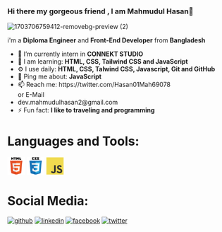 ### Hi there my gorgeous friend , I am Mahmudul Hasan👋
![1703706759412-removebg-preview (2)](https://github.com/mahmudul7608/mahmudul7608/assets/146390183/b19bf167-4e9d-4d15-b123-6b9c17c5711d)




 <a class="heading-link" haref="i'm-a-Front-End Develpoer-in-Bangladesh">i'm a <strong> Diploma Engineer</strong> and <strong> Front-End Developer</strong> from <Strong>Bangladesh </strong></a>


<ul>
  <li>🏢 I’m currently intern in <strong>CONNEKT STUDIO</strong> </li>
  <li>🌱 I am learning: <strong> HTML, CSS, Tailwind CSS and JavaScript</strong></li>
  <li>⚙️ I use daily: <strong>HTML, CSS, Talwind CSS, Javascript, Git and GitHub</strong> </li>
  <li>💬 Ping me about: <strong>JavaScript</strong>  </li>
  <li>📫 Reach me: https://twitter.com/Hasan01Mah69078</li>
 or E-Mail
 <li> dev.mahmudulhasan2@gmail.com</li>
  <li>⚡ Fun fact: <strong>I like to traveling and programming </strong> </li>
</ul>
<h1>Languages and Tools:</h1>
<p align="left" dir="auto">
  <img src="https://raw.githubusercontent.com/devicons/devicon/master/icons/html5/html5-original-wordmark.svg" alt="html5" width="40" height="40" style="max-width: 100%;"> </a> <img src="https://raw.githubusercontent.com/devicons/devicon/master/icons/css3/css3-original-wordmark.svg" alt="css3" width="40" height="40" style="max-width: 100%;"> <img src="https://raw.githubusercontent.com/devicons/devicon/master/icons/javascript/javascript-original.svg" alt="javascript" width="40" height="40" style="max-width: 100%;"> 
  
  </p>

<h1>Social Media:</h1>
<p dir="auto"><a href="https://github.com/mahmudul7608">
 
 <img src="1,021.00" alt="github" height="40" data-canonical-src="https://cdn.jsdelivr.net/npm/simple-icons@3.0.1/icons/github.svg" style="max-width: 100%;"></a>  <a href="https://www.linkedin.com/in/mahmudul-hasan-318995294/" rel="nofollow">
 <img 
  src="https://camo.githubusercontent.com/28bbd2596707954793abeff9eb24d343c1c78b7bf184b90294b4b190c6097a65/68747470733a2f2f63646e2e6a7364656c6976722e6e65742f6e706d2f73696d706c652d69636f6e7340332e302e312f69636f6e732f6c696e6b6564696e2e737667" alt="linkedin" height="40" data-canonical-src="https://cdn.jsdelivr.net/npm/simple-icons@3.0.1/icons/linkedin.svg" style="max-width: 100%;"></a>  <a href="https://www.facebook.com/maraj.786/" rel="nofollow">
  <img src="https://camo.githubusercontent.com/68395a7b109c74c379a2e19b46e78a7df724c05e8a35df5b2d4a85d3b6cb5369/68747470733a2f2f63646e2e6a7364656c6976722e6e65742f6e706d2f73696d706c652d69636f6e7340332e302e312f69636f6e732f66616365626f6f6b2e737667" alt="facebook" height="40" data-canonical-src="https://cdn.jsdelivr.net/npm/simple-icons@3.0.1/icons/facebook.svg" style="max-width: 100%;"></a>  <a href="https://twitter.com/Hasan01Mah69078" rel="nofollow">
   <img src="https://camo.githubusercontent.com/c58e07fb34a45fd051183258b5860608dd86ac98dd151d0522e0575966082b88/68747470733a2f2f63646e2e6a7364656c6976722e6e65742f6e706d2f73696d706c652d69636f6e7340332e302e312f69636f6e732f747769747465722e737667" alt="twitter" height="40" data-canonical-src="https://cdn.jsdelivr.net/npm/simple-icons@3.0.1/icons/twitter.svg" style="max-width: 100%;"></a></p>



